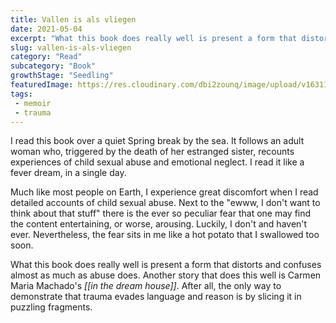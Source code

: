 ```yaml
---  
title: Vallen is als vliegen 
date: 2021-05-04 
excerpt: "What this book does really well is present a form that distorts and confuses almost as much as abuse does." 
slug: vallen-is-als-vliegen
category: "Read"
subcategory: "Book"
growthStage: "Seedling" 
featuredImage: https://res.cloudinary.com/dbi2zounq/image/upload/v1631177256/titles/vallen-is-als-vliegen_f14nky.png
tags:
 - memoir
 - trauma
---
```

I read this book over a quiet Spring break by the sea. It follows an adult woman who, triggered by the death of her estranged sister, recounts experiences of child sexual abuse and emotional neglect. I read it like a fever dream, in a single day.

Much like most people on Earth, I experience great discomfort when I read detailed accounts of child sexual abuse. Next to the "ewww, I don't want to think about that stuff" there is the ever so peculiar fear that one may find the content entertaining, or worse, arousing. Luckily, I don't and haven't ever. Nevertheless, the fear sits in me like a hot potato that I swallowed too soon.

What this book does really well is present a form that distorts and confuses almost as much as abuse does. Another story that does this well is Carmen Maria Machado's _[[in the dream house]]_. After all, the only way to demonstrate that trauma evades language and reason is by slicing it in puzzling fragments.